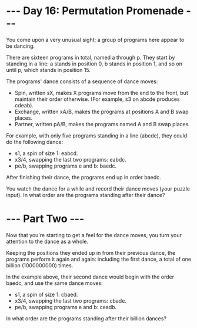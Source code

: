 # --- Day 16: Permutation Promenade ---

You come upon a very unusual sight; a group of programs here appear to be dancing.

There are sixteen programs in total, named a through p. They start by standing in a line: a stands in position 0, b stands in position 1, and so on until p, which stands in position 15.

The programs' dance consists of a sequence of dance moves:

  - Spin, written sX, makes X programs move from the end to the front, but maintain their order otherwise. (For example, s3 on abcde produces cdeab).
  - Exchange, written xA/B, makes the programs at positions A and B swap places.
  - Partner, written pA/B, makes the programs named A and B swap places.

For example, with only five programs standing in a line (abcde), they could do the following dance:

  - s1, a spin of size 1: eabcd.
  - x3/4, swapping the last two programs: eabdc.
  - pe/b, swapping programs e and b: baedc.

After finishing their dance, the programs end up in order baedc.

You watch the dance for a while and record their dance moves (your puzzle input). In what order are the programs standing after their dance?

# --- Part Two ---

Now that you're starting to get a feel for the dance moves, you turn your attention to the dance as a whole.

Keeping the positions they ended up in from their previous dance, the programs perform it again and again: including the first dance, a total of one billion (1000000000) times.

In the example above, their second dance would begin with the order baedc, and use the same dance moves:

  - s1, a spin of size 1: cbaed.
  - x3/4, swapping the last two programs: cbade.
  - pe/b, swapping programs e and b: ceadb.

In what order are the programs standing after their billion dances?